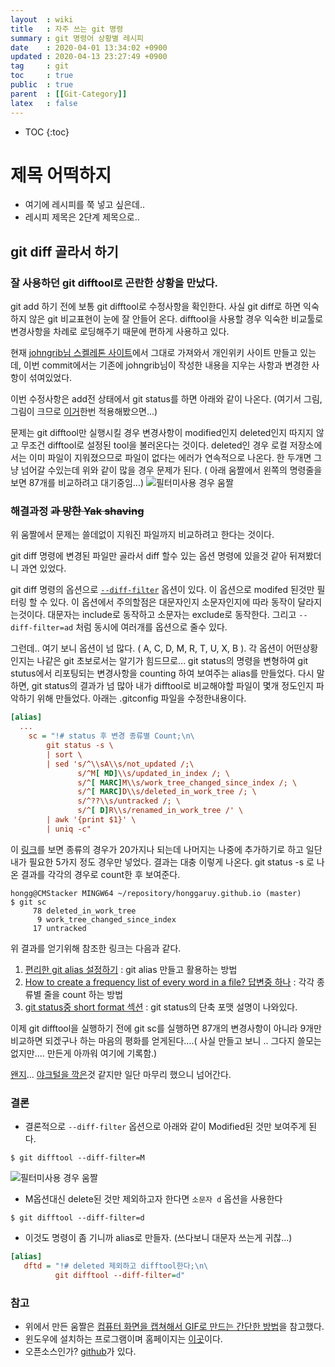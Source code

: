 ```yaml
---
layout  : wiki
title   : 자주 쓰는 git 명령 
summary : git 명령어 상황별 레시피 
date    : 2020-04-01 13:34:02 +0900
updated : 2020-04-13 23:27:49 +0900
tag     : git 
toc     : true
public  : true
parent  : [[Git-Category]]
latex   : false
---
```

* TOC
{:toc}

# 제목 어떡하지

* 여기에 레시피를 쭉 넣고 싶은데..
* 레시피 제목은 2단계 제목으로..

## git diff 골라서 하기 

### 잘 사용하던 git difftool로 곤란한 상황을 만났다.
 
git add 하기 전에 보통 git difftool로 수정사항을 확인한다. 사실 git diff로 하면 익숙하지 않은 git 비교표현이 눈에 잘 안들어 온다. difftool을 사용할 경우 익숙한 비교툴로 변경사항을 차례로 로딩해주기 때문에 편하게 사용하고 있다. 

현재 [johngrib님 스켈레톤 사이트](https://github.com/johngrib/johngrib-jekyll-skeleton)에서 그대로 가져와서 개인위키 사이트 만들고 있는데, 이번 commit에서는 기존에 johngrib님이 작성한 내용을 지우는 사항과 변경한 사항이 섞여있었다.

이번 수정사항은 add전 상태에서 git status를 하면 아래와 같이 나온다. (여기서 그림, 그림이 크므로 [이거](https://imyeonn.github.io/blog/blog/206/)한번 적용해봤으면...)

문제는 git difftool만 실행시킬 경우 변경사항이 modified인지 deleted인지 따지지 않고 무조건  difftool로 설정된 tool을 불러온다는 것이다. deleted인 경우 로컬 저장소에서는 이미 파일이 지워졌으므로 파일이 없다는 에러가 연속적으로 나온다. 한 두개면 그냥 넘어갈 수있는데 위와 같이 많을 경우 문제가 된다. ( 아래 움짤에서 왼쪽의 명령줄을 보면  87개를 비교하려고 대기중임...) 
![필터미사용 경우 움짤]( /wiki-img/Git-Category/difftool_withoutfilter.gif )

### 해결과정 ~~과 망한 Yak shaving~~

위 움짤에서 문제는 쓸데없이 지워진 파일까지 비교하려고 한다는 것이다.

git diff 명령에 변경된 파일만 골라서 diff 할수 있는 옵션 명령에 있을것 같아 뒤져봤더니 과연 있었다.

git diff 명령의 옵션으로 [`--diff-filter`](https://git-scm.com/docs/git-diff#Documentation/git-diff.txt---diff-filterACDMRTUXB82308203) 옵션이 있다. 이 옵션으로 modifed 된것만 필터링 할 수 있다. 이 옵션에서 주의할점은 대문자인지 소문자인지에 따라 동작이 달라지는것이다. 대문자는 include로 동작하고 소문자는 exclude로 동작한다. 그리고 `--diff-filter=ad` 처럼 동시에 여러개를 옵션으로 줄수 있다.

그런데.. 여기 보니 옵션이 넘 많다. ( A, C, D, M, R, T, U, X, B ). 각 옵션이 어떤상황인지는 나같은 git 초보로서는 알기가 힘드므로... git status의 명령을 변형하여 git stutus에서 리포팅되는 변경사항을 counting 하여 보여주는 alias를 만들었다. 다시 말하면, git status의 결과가 넘 많아 내가 difftool로 비교해야할 파일이 몇개 정도인지 파악하기 위해 만들었다. 아래는 .gitconfig 파일을 수정한내용이다.

```ini
[alias]
  ...
	sc = "!# status 후 변경 종류별 Count;\n\
		git status -s \
		| sort \
		| sed 's/^\\sA\\s/not_updated /;\
		       s/^M[ MD]\\s/updated_in_index /; \
		       s/^[ MARC]M\\s/work_tree_changed_since_index /; \
		       s/^[ MARC]D\\s/deleted_in_work_tree /; \
		       s/^??\\s/untracked /; \
		       s/^[ D]R\\s/renamed_in_work_tree /' \
		| awk '{print $1}' \
		| uniq -c"
```
이 [링크](https://stackoverflow.com/questions/10552803/how-to-create-a-frequency-list-of-every-word-in-a-file/10552948#10552948)를 보면 종류의 경우가 20가지나 되는데 나머지는 나중에 추가하기로 하고 일단 내가 필요한 5가지 정도 경우만 넣었다.
결과는 대충 이렇게 나온다. git status -s 로 나온 결과를 각각의 경우로 count한 후 보여준다.
```shell
hongg@CMStacker MINGW64 ~/repository/honggaruy.github.io (master)
$ git sc
     78 deleted_in_work_tree
      9 work_tree_changed_since_index
     17 untracked
```
위 결과를 얻기위해 참조한 링크는 다음과 같다.
1. [편리한 git alias 설정하기](https://johngrib.github.io/wiki/git-alias/) : git alias 만들고 활용하는 방법
2. [How to create a frequency list of every word in a file? 답변중 하나](https://stackoverflow.com/questions/10552803/how-to-create-a-frequency-list-of-every-word-in-a-file/10552948#10552948) : 각각 종류별 줄을 count 하는 방법
3. [git status중 short format 섹션](https://stackoverflow.com/questions/10552803/how-to-create-a-frequency-list-of-every-word-in-a-file/10552948#10552948) : git status의 단축 포맷 설명이 나와있다.

이제 git difftool을 실행하기 전에 git sc를 실행하면 87개의 변경사항이 아니라 9개만 비교하면 되겠구나 하는 마음의 평화를 얻게된다....( 사실 만들고 보니 .. 그다지 쓸모는 없지만.... 만든게 아까워 여기에 기록함.)

[왠지](https://m.blog.naver.com/PostView.nhn?blogId=everbeenj&logNo=220032542600&proxyReferer=https%3A%2F%2Fwww.google.com%2F)... [야크털을 깍은](https://parksb.github.io/article/32.html)것 같지만 일단 마무리 했으니 넘어간다. 

### 결론 

* 결론적으로 `--diff-filter` 옵션으로 아래와 같이 Modified된 것만 보여주게 된다. 
```shell
$ git difftool --diff-filter=M
```
![필터미사용 경우 움짤]( /wiki-img/Git-Category/difftool_withfilter.gif )

* M옵션대신 delete된 것만 제외하고자 한다면 `소문자 d` 옵션을 사용한다
```shell
$ git difftool --diff-filter=d
```
* 이것도 명령이 좀 기니까 alias로 만들자. (쓰다보니 대문자 쓰는게 귀찮...) 
```ini
[alias]
   dftd = "!# deleted 제외하고 difftool한다;\n\
          git difftool --diff-filter=d"
```

### 참고

* 위에서 만든 움짤은 [컴퓨터 화면을 캡쳐해서 GIF로 만드는 간단한 방법](https://steemit.com/kr/@youngbinlee/gif)을 참고했다.
* 윈도우에 설치하는 프로그램이며 홈페이지는 [이곳](https://www.screentogif.com/)이다.
* 오픈소스인가? [github](https://github.com/NickeManarin/ScreenToGif)가 있다.
